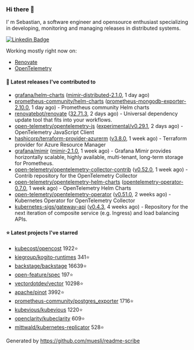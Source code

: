 ### Hi there 👋

I’ m Sebastian, a software engineer and opensource enthusiast specializing in developing, monitoring and managing releases in distributed systems.

[![Linkedin Badge](https://img.shields.io/badge/-LinkedIn-blue?style=flat&logo=Linkedin&logoColor=white&link=https://www.linkedin.com/in/sebastian-poxhofer/)](https://www.linkedin.com/in/sebastian-poxhofer/)

Working mostly right now on:
- [Renovate](https://github.com/renovatebot/renovate)
- [OpenTelemetry](https://github.com/open-telemetry)



#### 🚀 Latest releases I've contributed to

- [grafana/helm-charts](https://github.com/grafana/helm-charts) ([mimir-distributed-2.1.0](https://github.com/grafana/helm-charts/releases/tag/mimir-distributed-2.1.0), 1 day ago)
- [prometheus-community/helm-charts](https://github.com/prometheus-community/helm-charts) ([prometheus-mongodb-exporter-2.10.0](https://github.com/prometheus-community/helm-charts/releases/tag/prometheus-mongodb-exporter-2.10.0), 1 day ago) - Prometheus community Helm charts
- [renovatebot/renovate](https://github.com/renovatebot/renovate) ([32.71.3](https://github.com/renovatebot/renovate/releases/tag/32.71.3), 2 days ago) - Universal dependency update tool that fits into your workflows.
- [open-telemetry/opentelemetry-js](https://github.com/open-telemetry/opentelemetry-js) ([experimental/v0.29.1](https://github.com/open-telemetry/opentelemetry-js/releases/tag/experimental%2Fv0.29.1), 2 days ago) - OpenTelemetry JavaScript Client
- [hashicorp/terraform-provider-azurerm](https://github.com/hashicorp/terraform-provider-azurerm) ([v3.8.0](https://github.com/hashicorp/terraform-provider-azurerm/releases/tag/v3.8.0), 1 week ago) - Terraform provider for Azure Resource Manager
- [grafana/mimir](https://github.com/grafana/mimir) ([mimir-2.1.0](https://github.com/grafana/mimir/releases/tag/mimir-2.1.0), 1 week ago) - Grafana Mimir provides horizontally scalable, highly available, multi-tenant, long-term storage for Prometheus.
- [open-telemetry/opentelemetry-collector-contrib](https://github.com/open-telemetry/opentelemetry-collector-contrib) ([v0.52.0](https://github.com/open-telemetry/opentelemetry-collector-contrib/releases/tag/v0.52.0), 1 week ago) - Contrib repository for the OpenTelemetry Collector
- [open-telemetry/opentelemetry-helm-charts](https://github.com/open-telemetry/opentelemetry-helm-charts) ([opentelemetry-operator-0.7.0](https://github.com/open-telemetry/opentelemetry-helm-charts/releases/tag/opentelemetry-operator-0.7.0), 1 week ago) - OpenTelemetry Helm Charts
- [open-telemetry/opentelemetry-operator](https://github.com/open-telemetry/opentelemetry-operator) ([v0.51.0](https://github.com/open-telemetry/opentelemetry-operator/releases/tag/v0.51.0), 2 weeks ago) - Kubernetes Operator for OpenTelemetry Collector
- [kubernetes-sigs/gateway-api](https://github.com/kubernetes-sigs/gateway-api) ([v0.4.3](https://github.com/kubernetes-sigs/gateway-api/releases/tag/v0.4.3), 4 weeks ago) - Repository for the next iteration of composite service (e.g. Ingress) and load balancing APIs.

#### ⭐ Latest projects I've starred

- [kubecost/opencost](https://github.com/kubecost/opencost) 1922⭐
- [kiegroup/kogito-runtimes](https://github.com/kiegroup/kogito-runtimes) 341⭐
- [backstage/backstage](https://github.com/backstage/backstage) 16639⭐
- [open-feature/spec](https://github.com/open-feature/spec) 197⭐
- [vectordotdev/vector](https://github.com/vectordotdev/vector) 10298⭐
- [apache/pinot](https://github.com/apache/pinot) 3992⭐
- [prometheus-community/postgres_exporter](https://github.com/prometheus-community/postgres_exporter) 1716⭐
- [kubevious/kubevious](https://github.com/kubevious/kubevious) 1220⭐
- [openclarity/kubeclarity](https://github.com/openclarity/kubeclarity) 609⭐
- [mittwald/kubernetes-replicator](https://github.com/mittwald/kubernetes-replicator) 528⭐



Generated by https://github.com/muesli/readme-scribe
